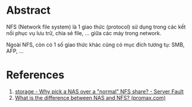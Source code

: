 ---
---

# Abstract

NFS (Network file system) là 1 giao thức (protocol) sử dụng trong các kết nối phục vụ lưu trữ, chia sẻ file, ... giữa các máy trong network.

Ngoài NFS, còn có 1 số giao thức khác cũng có mục đích tương tụ: SMB, AFP, ...

# References
1. [storage - Why pick a NAS over a "normal" NFS share? - Server Fault](https://serverfault.com/questions/134467/why-pick-a-nas-over-a-normal-nfs-share)
2. [What is the difference between NAS and NFS? (promax.com)](https://www.promax.com/blog/what-is-the-difference-between-nas-and-nfs)
